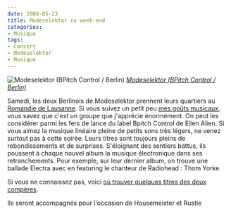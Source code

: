 ```yaml
---
date: 2008-05-23
title: Modeselektor ce week-end
categories:
- Musique
tags:
- Concert
- Modeselektor
- Musique
---
```

<img src="https://farm1.static.flickr.com/70/191628195_37cb0a2cb2.jpg" alt="Modeselektor (BPitch Control / Berlin)" />
<em><a title="photo sharing" href="https://www.flickr.com/photos/loewenhertz/191628195/">Modeselektor (BPitch Control / Berlin)</a></em>

Samedi, les deux Berlinois de Modeselektor prennent leurs quartiers au <a title="Le Romandie" href="https://www.leromandie.ch/">Romandie de Lausanne</a>. Si vous suivez un petit peu <a title="alienlebarge sur last.fm" href="https://www.lastfm.fr/user/alienlebarge/">mes goûts musicaux</a>, vous savez que c'est un groupe que j'apprécie énormément. On peut les considérer parmi les fers de lance du label Bpitch Control de Ellen Alien. Si vous aimez la musique linéaire pleine de petits sons très légers, ne venez surtout pas à cette soirée. Leurs titres sont toujours pleins de rebondissements et de surprises. S'éloignant des sentiers battus, ils poussent à chaque nouvel album la musique électronique dans ses retranchements. Pour exemple, sur leur dernier album, on trouve une ballade Electra avec en featuring le chanteur de Radiohead : Thom Yorke.

Si vous ne connaissez pas, voici <a title="Modeselektor sur deezer" href="https://www.deezer.com/#music/result/modeselektor">où trouver quelques titres des deux compères</a>.

Ils seront accompagnés pour l'occasion de Housemeister et Rustie
